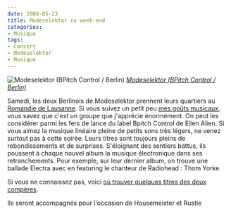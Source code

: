 ```yaml
---
date: 2008-05-23
title: Modeselektor ce week-end
categories:
- Musique
tags:
- Concert
- Modeselektor
- Musique
---
```

<img src="https://farm1.static.flickr.com/70/191628195_37cb0a2cb2.jpg" alt="Modeselektor (BPitch Control / Berlin)" />
<em><a title="photo sharing" href="https://www.flickr.com/photos/loewenhertz/191628195/">Modeselektor (BPitch Control / Berlin)</a></em>

Samedi, les deux Berlinois de Modeselektor prennent leurs quartiers au <a title="Le Romandie" href="https://www.leromandie.ch/">Romandie de Lausanne</a>. Si vous suivez un petit peu <a title="alienlebarge sur last.fm" href="https://www.lastfm.fr/user/alienlebarge/">mes goûts musicaux</a>, vous savez que c'est un groupe que j'apprécie énormément. On peut les considérer parmi les fers de lance du label Bpitch Control de Ellen Alien. Si vous aimez la musique linéaire pleine de petits sons très légers, ne venez surtout pas à cette soirée. Leurs titres sont toujours pleins de rebondissements et de surprises. S'éloignant des sentiers battus, ils poussent à chaque nouvel album la musique électronique dans ses retranchements. Pour exemple, sur leur dernier album, on trouve une ballade Electra avec en featuring le chanteur de Radiohead : Thom Yorke.

Si vous ne connaissez pas, voici <a title="Modeselektor sur deezer" href="https://www.deezer.com/#music/result/modeselektor">où trouver quelques titres des deux compères</a>.

Ils seront accompagnés pour l'occasion de Housemeister et Rustie
